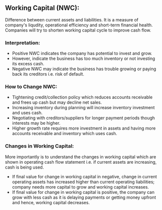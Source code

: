 ## Working Capital (NWC):
Difference between current assets and liabilities. It is a measure of company's liqudity, operational efficiency and short-term financial health. Companies will try to shorten working capital cycle to improve cash flow. 

### Interpretation:
- Positive NWC indicates the company has potential to invest and grow.
- However, indicate the business has too much inventory or not investing its excess cash.
- Negative NWC may indicate the business has trouble growing or paying back its creditors i.e. risk of default.

### How to Change NWC:
- Tightening credit/collection policy which reduces accounts receivable and frees up cash but may decline net sales.
- Increasing inventory during planning will increase inventory investment and uses cash. 
- Negotiating with creditors/suppliers for longer payment periods though interests may be higher.
- Higher growth rate requires more investment in assets and having more accounts receivable and inventory which uses cash.

### Changes in Working Capital:
More importantly is to understand the changes in working capital which are shown in operating cash flow statement i.e. if current assets are increasing, cash is being used. 

- If final value for change in working capital in negative, change in current operating assets has increased higher than current operating liabilities; company needs more capital to grow and working capital increases. 
- If final value for change in working capital is positive, the company can grow with less cash as it is delaying payments or getting money upfront and hence, working capital decreases.
